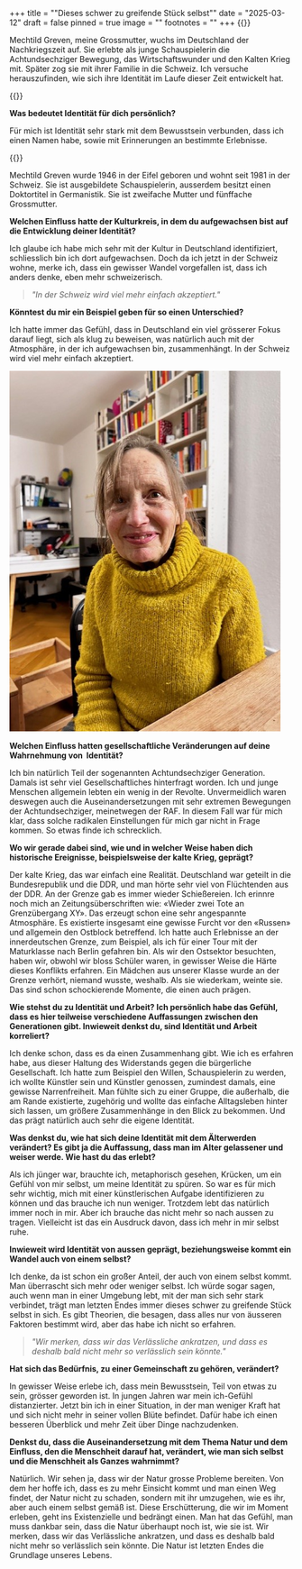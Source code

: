 +++
title = "\"Dieses schwer zu greifende Stück selbst\""
date = "2025-03-12"
draft = false
pinned = true
image = ""
footnotes = ""
+++
{{<lead>}}

Mechtild Greven, meine Grossmutter, wuchs im Deutschland der Nachkriegszeit auf. Sie erlebte als junge Schauspielerin die Achtundsechziger Bewegung, das Wirtschaftswunder und den Kalten Krieg mit. Später zog sie mit ihrer Familie in die Schweiz. Ich versuche herauszufinden, wie sich ihre Identität im Laufe dieser Zeit entwickelt hat.  

{{</lead>}}

**Was bedeutet Identität für dich persönlich?**

Für mich ist Identität sehr stark mit dem Bewusstsein verbunden, dass ich einen Namen habe, sowie mit Erinnerungen an bestimmte Erlebnisse.

<!--StartFragment-->

{{<box>}}

Mechtild Greven wurde 1946 in der Eifel geboren und wohnt seit 1981 in der Schweiz. Sie ist ausgebildete Schauspielerin, ausserdem besitzt einen Doktortitel in Germanistik. Sie ist zweifache Mutter und fünffache Grossmutter. 

<!--EndFragment-->

**Welchen Einfluss hatte der Kulturkreis, in dem du aufgewachsen bist auf die Entwicklung deiner Identität?**

Ich glaube ich habe mich sehr mit der Kultur in Deutschland identifiziert, schliesslich bin ich dort aufgewachsen. Doch da ich jetzt in der Schweiz wohne, merke ich, dass ein gewisser Wandel vorgefallen ist, dass ich anders denke, eben mehr schweizerisch.

> *"In der Schweiz wird viel mehr einfach akzeptiert."*

**Könntest du mir ein Beispiel geben für so einen Unterschied?**

Ich hatte immer das Gefühl, dass in Deutschland ein viel grösserer Fokus darauf liegt, sich als klug zu beweisen, was natürlich auch mit der Atmosphäre, in der ich aufgewachsen bin, zusammenhängt. In der Schweiz wird viel mehr einfach akzeptiert.

![Mechtild Greven, Kunst und insbesondere auch Literatur sind eine Leidenschaft von ihr](bild-interview-oma.jpg)

**Welchen Einfluss hatten gesellschaftliche Veränderungen auf deine Wahrnehmung von  Identität?**

Ich bin natürlich Teil der sogenannten Achtundsechziger Generation. Damals ist sehr viel Gesellschaftliches hinterfragt worden. Ich und junge Menschen allgemein lebten ein wenig in der Revolte. Unvermeidlich waren deswegen auch die Auseinandersetzungen mit sehr extremen Bewegungen der Achtundsechziger, meinetwegen der RAF. In diesem Fall war für mich klar, dass solche radikalen Einstellungen für mich gar nicht in Frage kommen. So etwas finde ich schrecklich.

**Wo wir gerade dabei sind, wie und in welcher Weise haben dich historische Ereignisse, beispielsweise der kalte Krieg, geprägt?**

Der kalte Krieg, das war einfach eine Realität. Deutschland war geteilt in die Bundesrepublik und die DDR, und man hörte sehr viel von Flüchtenden aus der DDR. An der Grenze gab es immer wieder Schießereien. Ich erinnre noch mich an Zeitungsüberschriften wie: «Wieder zwei Tote an Grenzübergang XY». Das erzeugt schon eine sehr angespannte Atmosphäre. Es existierte insgesamt eine gewisse Furcht vor den «Russen» und allgemein den Ostblock betreffend. Ich hatte auch Erlebnisse an der innerdeutschen Grenze, zum Beispiel, als ich für einer Tour mit der Maturklasse nach Berlin gefahren bin. Als wir den Ostsektor besuchten, haben wir, obwohl wir bloss Schüler waren, in gewisser Weise die Härte dieses Konflikts erfahren. Ein Mädchen aus unserer Klasse wurde an der Grenze verhört, niemand wusste, weshalb. Als sie wiederkam, weinte sie. Das sind schon schockierende Momente, die einen auch prägen.

**Wie stehst du zu Identität und Arbeit? Ich persönlich habe das Gefühl, dass es hier teilweise verschiedene Auffassungen zwischen den Generationen gibt. Inwieweit denkst du, sind Identität und Arbeit korreliert?**

Ich denke schon, dass es da einen Zusammenhang gibt. Wie ich es erfahren habe, aus dieser Haltung des Widerstands gegen die bürgerliche Gesellschaft. Ich hatte zum Beispiel den Willen, Schauspielerin zu werden, ich wollte Künstler sein und Künstler genossen, zumindest damals, eine gewisse Narrenfreiheit. Man fühlte sich zu einer Gruppe, die außerhalb, die am Rande existierte, zugehörig und wollte das einfache Alltagsleben hinter sich lassen, um größere Zusammenhänge in den Blick zu bekommen. Und das prägt natürlich auch sehr die eigene Identität.

**Was denkst du, wie hat sich deine Identität mit dem Älterwerden verändert? Es gibt ja die Auffassung, dass man im Alter gelassener und weiser werde. Wie hast du das erlebt?**

Als ich jünger war, brauchte ich, metaphorisch gesehen, Krücken, um ein Gefühl von mir selbst, um meine Identität zu spüren. So war es für mich sehr wichtig, mich mit einer künstlerischen Aufgabe identifizieren zu können und das brauche ich nun weniger. Trotzdem lebt das natürlich immer noch in mir. Aber ich brauche das nicht mehr so nach aussen zu tragen. Vielleicht ist das ein Ausdruck davon, dass ich mehr in mir selbst ruhe.

**Inwieweit wird Identität von aussen geprägt, beziehungsweise kommt ein Wandel auch von einem selbst?**

Ich denke, da ist schon ein großer Anteil, der auch von einem selbst kommt. Man überrascht sich mehr oder weniger selbst. Ich würde sogar sagen, auch wenn man in einer Umgebung lebt, mit der man sich sehr stark verbindet, trägt man letzten Endes immer dieses schwer zu greifende Stück selbst in sich. Es gibt Theorien, die besagen, dass alles nur von äusseren Faktoren bestimmt wird, aber das habe ich nicht so erfahren.

> *"Wir merken, dass wir das Verlässliche ankratzen, und dass es deshalb bald nicht mehr so verlässlich sein könnte."*

**Hat sich das Bedürfnis, zu einer Gemeinschaft zu gehören, verändert?**

In gewisser Weise erlebe ich, dass mein Bewusstsein, Teil von etwas zu sein, grösser geworden ist. In jungen Jahren war mein ich-Gefühl distanzierter. Jetzt bin ich in einer Situation, in der man weniger Kraft hat und sich nicht mehr in seiner vollen Blüte befindet. Dafür habe ich einen besseren Überblick und mehr Zeit über Dinge nachzudenken.

**Denkst du, dass die Auseinandersetzung mit dem Thema Natur und dem Einfluss, den die Menschheit darauf hat, verändert, wie man sich selbst und die Menschheit als Ganzes wahrnimmt?**

Natürlich. Wir sehen ja, dass wir der Natur grosse Probleme bereiten. Von dem her hoffe ich, dass es zu mehr Einsicht kommt und man einen Weg findet, der Natur nicht zu schaden, sondern mit ihr umzugehen, wie es ihr, aber auch einem selbst gemäß ist. Diese Erschütterung, die wir im Moment erleben, geht ins Existenzielle und bedrängt einen. Man hat das Gefühl, man muss dankbar sein, dass die Natur überhaupt noch ist, wie sie ist. Wir merken, dass wir das Verlässliche ankratzen, und dass es deshalb bald nicht mehr so verlässlich sein könnte. Die Natur ist letzten Endes die Grundlage unseres Lebens.